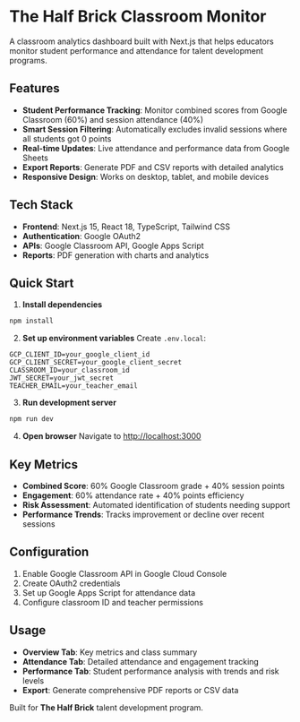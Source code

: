 # The Half Brick Classroom Monitor

A classroom analytics dashboard built with Next.js that helps educators monitor student performance and attendance for talent development programs.

## Features

- **Student Performance Tracking**: Monitor combined scores from Google Classroom (60%) and session attendance (40%)
- **Smart Session Filtering**: Automatically excludes invalid sessions where all students got 0 points
- **Real-time Updates**: Live attendance and performance data from Google Sheets
- **Export Reports**: Generate PDF and CSV reports with detailed analytics
- **Responsive Design**: Works on desktop, tablet, and mobile devices

## Tech Stack

- **Frontend**: Next.js 15, React 18, TypeScript, Tailwind CSS
- **Authentication**: Google OAuth2
- **APIs**: Google Classroom API, Google Apps Script
- **Reports**: PDF generation with charts and analytics

## Quick Start

1. **Install dependencies**
```bash
npm install
```

2. **Set up environment variables**
Create `.env.local`:
```env
GCP_CLIENT_ID=your_google_client_id
GCP_CLIENT_SECRET=your_google_client_secret
CLASSROOM_ID=your_classroom_id
JWT_SECRET=your_jwt_secret
TEACHER_EMAIL=your_teacher_email
```

3. **Run development server**
```bash
npm run dev
```

4. **Open browser**
Navigate to [http://localhost:3000](http://localhost:3000)

## Key Metrics

- **Combined Score**: 60% Google Classroom grade + 40% session points
- **Engagement**: 60% attendance rate + 40% points efficiency
- **Risk Assessment**: Automated identification of students needing support
- **Performance Trends**: Tracks improvement or decline over recent sessions

## Configuration

1. Enable Google Classroom API in Google Cloud Console
2. Create OAuth2 credentials
3. Set up Google Apps Script for attendance data
4. Configure classroom ID and teacher permissions

## Usage

- **Overview Tab**: Key metrics and class summary
- **Attendance Tab**: Detailed attendance and engagement tracking
- **Performance Tab**: Student performance analysis with trends and risk levels
- **Export**: Generate comprehensive PDF reports or CSV data

Built for **The Half Brick** talent development program. 
